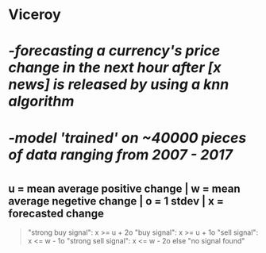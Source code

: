 # Viceroy
# *-forecasting a currency's price change in the next hour after [x news] is released by using a knn algorithm*
# *-model 'trained' on ~40000 pieces of data ranging from 2007 - 2017*
#
#
#
## u = mean average positive change | w = mean average negetive change | o = 1 stdev | x = forecasted change
>"strong buy signal": x >= u + 2o 
"buy signal": x >= u + 1o 
"sell signal": x <= w - 1o
"strong sell signal": x <= w - 2o 
else "no signal found"
